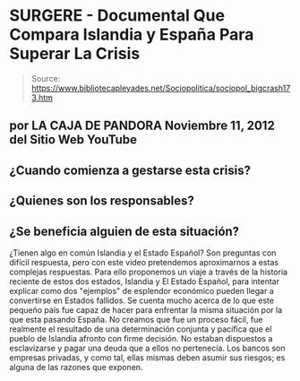 # SURGERE - Documental Que Compara Islandia y España Para Superar La Crisis

> Source: https://www.bibliotecapleyades.net/Sociopolitica/sociopol_bigcrash173.htm

por
LA CAJA DE PANDORA
Noviembre 11, 2012
del Sitio Web
YouTube
-
¿Cuando comienza a gestarse esta crisis?
-
¿Quienes son los responsables?
-
¿Se
beneficia alguien de esta situación?
-
¿Tienen algo en común Islandia y el
Estado Español?
Son preguntas con difícil respuesta, pero con este video pretendemos
aproximarnos a estas complejas respuestas.
Para ello proponemos un viaje a través de la historia reciente de estos dos
estados, Islandia y El Estado Español, para intentar explicar como dos "ejemplos"
de esplendor económico pueden llegar a convertirse en Estados fallidos.
Se cuenta mucho acerca de lo que este pequeño país fue capaz de hacer para
enfrentar la misma situación por la que esta pasando España.
No creamos que
fue un proceso fácil, fue realmente el resultado de una determinación
conjunta y pacífica que el pueblo de Islandia afronto con firme decisión. No
estaban dispuestos a esclavizarse y pagar una deuda que a ellos no
pertenecía.
Los bancos son empresas privadas, y como tal, ellas mismas deben
asumir sus riesgos; es alguna de las razones que exponen.

